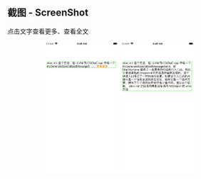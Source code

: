 
## 截图 - ScreenShot
点击文字查看更多、查看全文
<p align="center">
<img width=33% alt="wx20170601-170002 2x" src="https://github.com/Andrew5/checkMore/blob/master/IMG_0031.PNG"> 
  <img width=33% alt="wx20170601-170002 2x" src="https://github.com/Andrew5/checkMore/blob/master/IMG_0032.PNG"> 
</p>

